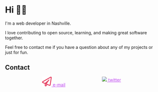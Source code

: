 # Hi 👨‍💻

I'm a web developer in Nashville. 

I love contributing to open source, learning, and making great software together.

Feel free to contact me if you have a question about any of my projects or just for fun.

## Contact

<div class="contact" style="display: flex; justify-content: space-evenly;">
    <a href="mailto:jaredbeachdesign@gmail.com" style="color: #BC42F0;">
        <img src="./mail.svg">
        e-mail
    </a>
    <a href="https://twitter.com/realjaredbeach" style="color: #BC42F0;">
        <img src="./twitter.svg">
        twitter
    </a>
</div>